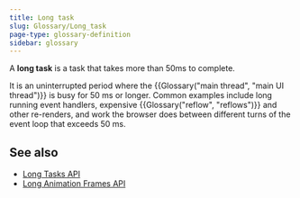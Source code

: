 ```yaml
---
title: Long task
slug: Glossary/Long_task
page-type: glossary-definition
sidebar: glossary
---
```


A **long task** is a task that takes more than 50ms to complete.

It is an uninterrupted period where the {{Glossary("main thread", "main UI thread")}} is busy for 50 ms or longer. Common examples include long running event handlers, expensive {{Glossary("reflow", "reflows")}} and other re-renders, and work the browser does between different turns of the event loop that exceeds 50 ms.

## See also

- [Long Tasks API](/en-US/docs/Web/API/PerformanceLongTaskTiming)
- [Long Animation Frames API](/en-US/docs/Web/API/Performance_API/Long_animation_frame_timing)
